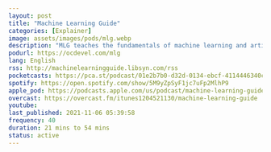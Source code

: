 ```yaml
---
layout: post
title: "Machine Learning Guide"
categories: [Explainer]
image: assets/images/pods/mlg.webp
description: "MLG teaches the fundamentals of machine learning and artificial intelligence. It covers intuition, models, math, languages, frameworks, etc. Where your other ML resources provide the trees, I provide the forest. Consider MLG your syllabus, with highly-curated resources for each episode's details at ocdevel.com. Audio is a great supplement during exercise, commute, chores, etc."
podurl: https://ocdevel.com/mlg
lang: English
rss: http://machinelearningguide.libsyn.com/rss
pocketcasts: https://pca.st/podcast/01e2b7b0-d32d-0134-ebcf-4114446340cb
spotify: https://open.spotify.com/show/5M9yZpSyF1jc7uFp2MlhP9
apple_pod: https://podcasts.apple.com/us/podcast/machine-learning-guide/id1204521130
overcast: https://overcast.fm/itunes1204521130/machine-learning-guide
youtube:
last_published: 2021-11-06 05:39:58
frequency: 40
duration: 21 mins to 54 mins
status: active
---
```

